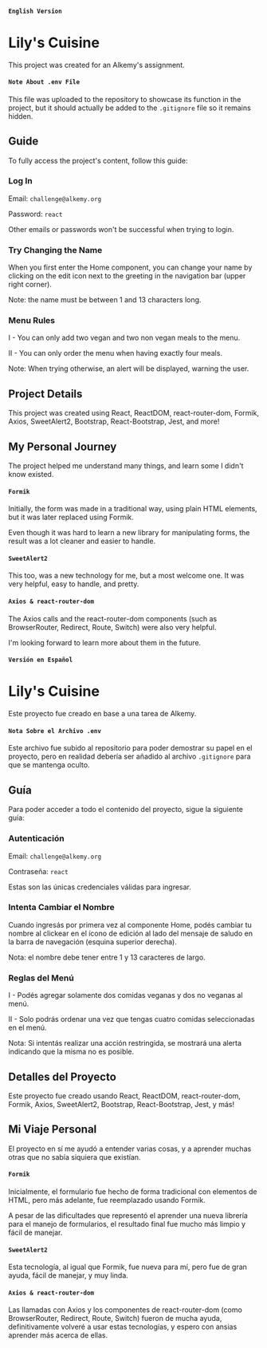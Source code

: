 #### `English Version`

# Lily's Cuisine

This project was created for an Alkemy's assignment.

#### `Note About .env File`

This file was uploaded to the repository to showcase its function in the project, but it should actually be added to the `.gitignore` file so it remains hidden.

## Guide

To fully access the project's content, follow this guide:

### Log In

Email: `challenge@alkemy.org`

Password: `react`

Other emails or passwords won't be successful when trying to login.

### Try Changing the Name

When you first enter the Home component, you can change your name by clicking on the edit icon next to the greeting in the navigation bar (upper right corner).

Note: the name must be between 1 and 13 characters long.

### Menu Rules

I - You can only add two vegan and two non vegan meals to the menu.

II - You can only order the menu when having exactly four meals.

Note: When trying otherwise, an alert will be displayed, warning the user.

## Project Details

This project was created using React, ReactDOM, react-router-dom, Formik, Axios, SweetAlert2, Bootstrap, React-Bootstrap, Jest, and more!

## My Personal Journey

The project helped me understand many things, and learn some I didn't know existed.

#### `Formik`

Initially, the form was made in a traditional way, using plain HTML elements, but it was later replaced using Formik.

Even though it was hard to learn a new library for manipulating forms, the result was a lot cleaner and easier to handle.

#### `SweetAlert2`

This too, was a new technology for me, but a most welcome one. It was very helpful, easy to handle, and pretty.

#### `Axios & react-router-dom`

The Axios calls and the react-router-dom components (such as BrowserRouter, Redirect, Route, Switch) were also very helpful.

I'm looking forward to learn more about them in the future.

#### `Versión en Español`

# Lily's Cuisine

Este proyecto fue creado en base a una tarea de Alkemy.

#### `Nota Sobre el Archivo .env`

Este archivo fue subido al repositorio para poder demostrar su papel en el proyecto, pero en realidad debería ser añadido al archivo `.gitignore` para que se mantenga oculto.

## Guía

Para poder acceder a todo el contenido del proyecto, sigue la siguiente guía:

### Autenticación

Email: `challenge@alkemy.org`

Contraseña: `react`

Estas son las únicas credenciales válidas para ingresar.

### Intenta Cambiar el Nombre

Cuando ingresás por primera vez al componente Home, podés cambiar tu nombre al clickear en el ícono de edición al lado del mensaje de saludo en la barra de navegación (esquina superior derecha).

Nota: el nombre debe tener entre 1 y 13 caracteres de largo.

### Reglas del Menú

I - Podés agregar solamente dos comidas veganas y dos no veganas al menú.

II - Solo podrás ordenar una vez que tengas cuatro comidas seleccionadas en el menú.

Nota: Si intentás realizar una acción restringida, se mostrará una alerta indicando que la misma no es posible.

## Detalles del Proyecto

Este proyecto fue creado usando React, ReactDOM, react-router-dom, Formik, Axios, SweetAlert2, Bootstrap, React-Bootstrap, Jest, y más!

## Mi Viaje Personal

El proyecto en sí me ayudó a entender varias cosas, y a aprender muchas otras que no sabía siquiera que existían.

#### `Formik`

Inicialmente, el formulario fue hecho de forma tradicional con elementos de HTML, pero más adelante, fue reemplazado usando Formik.

A pesar de las dificultades que representó el aprender una nueva librería para el manejo de formularios, el resultado final fue mucho más limpio y fácil de manejar.

#### `SweetAlert2`

Esta tecnología, al igual que Formik, fue nueva para mí, pero fue de gran ayuda, fácil de manejar, y muy linda.

#### `Axios & react-router-dom`

Las llamadas con Axios y los componentes de react-router-dom (como BrowserRouter, Redirect, Route, Switch) fueron de mucha ayuda, definitivamente volveré a usar estas tecnologías, y espero con ansias aprender más acerca de ellas.
